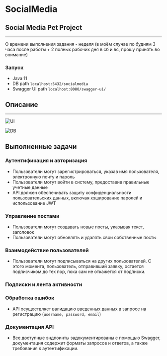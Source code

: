 # SocialMedia
## Social Media Pet Project
___

О времени выполнения задания - неделя (в моём случае по будням 3 часа после работы + 2 полных рабочих дня в сб и вс, прошу принять во внимание)

### Запуск

- Java 11
- DB path ```localhost:5432/socialmedia```
- Swagger UI path ```localhost:8080/swagger-ui/```

## Описание
___
<image
  src="/UI.jpg"
  alt="UI"
  caption="Иллюстрация UI">

<image
  src="/DB.jpg"
  alt="DB"
  caption="Иллюстрация DB">

## Выполненные задачи

###	Аутентификация и авторизация

- Пользователи могут зарегистрироваться, указав имя пользователя, электронную почту и пароль
- Пользователи могут войти в систему, предоставив правильные учетные данные
- API должен обеспечивать защиту конфиденциальности пользовательских данных, включая хэширование паролей и использование JWT

###	Управление постами

- Пользователи могут создавать новые посты, указывая текст, заголовок
- Пользователи могут обновлять и удалять свои собственные посты

###	Взаимодействие пользователей
- Пользователи могут подписываться на других пользователей.
  С этого момента, пользователь, отправивший заявку, остается подписчиком до тех пор,
  пока сам не откажется от подписки.

###	Подписки и лента активности

### Обработка ошибок
- API осуществляет валидацию введенных данных в запросе на регистрацию (```username, password, email```)

### Документация API
- Все доступные эндпоинты задокументированы с помощью Swagger,
  документация содержит форматы запросов и ответов,
  а также требования к аутентификации.
  
